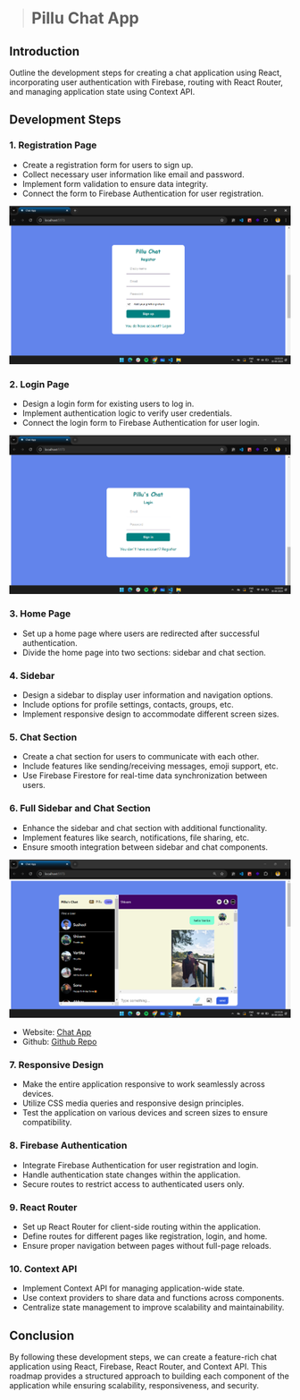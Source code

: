 ># Pillu Chat App 

## Introduction
Outline the development steps for creating a chat application using React, incorporating user authentication with Firebase, routing with React Router, and managing application state using Context API.

## Development Steps

### 1. Registration Page
- Create a registration form for users to sign up.
- Collect necessary user information like email and password.
- Implement form validation to ensure data integrity.
- Connect the form to Firebase Authentication for user registration.

![Ragestar](./src/img/Register.png)


### 2. Login Page
- Design a login form for existing users to log in.
- Implement authentication logic to verify user credentials.
- Connect the login form to Firebase Authentication for user login.

![Login](./src/img/Login.png)

### 3. Home Page
- Set up a home page where users are redirected after successful authentication.
- Divide the home page into two sections: sidebar and chat section.

### 4. Sidebar
- Design a sidebar to display user information and navigation options.
- Include options for profile settings, contacts, groups, etc.
- Implement responsive design to accommodate different screen sizes.

### 5. Chat Section
- Create a chat section for users to communicate with each other.
- Include features like sending/receiving messages, emoji support, etc.
- Use Firebase Firestore for real-time data synchronization between users.

### 6. Full Sidebar and Chat Section
- Enhance the sidebar and chat section with additional functionality.
- Implement features like search, notifications, file sharing, etc.
- Ensure smooth integration between sidebar and chat components.

![Full sidrbar and chat section](./src/img/main.png)

- Website: [Chat App](https://chat-app-five-rouge.vercel.app/)
- Github: [Github Repo](https://github.com/susheelvishwa/Chat-app/tree/main/Chat%20app)

### 7. Responsive Design
- Make the entire application responsive to work seamlessly across devices.
- Utilize CSS media queries and responsive design principles.
- Test the application on various devices and screen sizes to ensure compatibility.

### 8. Firebase Authentication
- Integrate Firebase Authentication for user registration and login.
- Handle authentication state changes within the application.
- Secure routes to restrict access to authenticated users only.

### 9. React Router
- Set up React Router for client-side routing within the application.
- Define routes for different pages like registration, login, and home.
- Ensure proper navigation between pages without full-page reloads.

### 10. Context API
- Implement Context API for managing application-wide state.
- Use context providers to share data and functions across components.
- Centralize state management to improve scalability and maintainability.

## Conclusion
By following these development steps, we can create a feature-rich chat application using React, Firebase, React Router, and Context API. This roadmap provides a structured approach to building each component of the application while ensuring scalability, responsiveness, and security.
